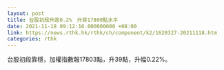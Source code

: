 ```yaml
---
layout: post
title: 台股初段升逾0.2%　升穿17800點水平
date: 2021-11-18 09:12:16.000000000 +08:00
link: https://news.rthk.hk/rthk/ch/component/k2/1620327-20211118.htm
categories: rthk
---
```


台股初段靠穩，加權指數報17803點，升39點，升幅0.22%。
